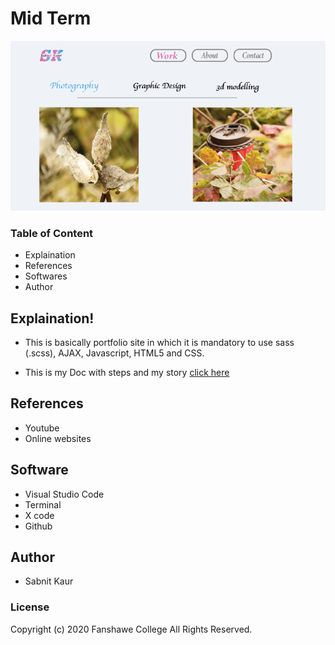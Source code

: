 # Mid Term

![project image](images/readme.png)

### Table of Content

* Explaination
* References
* Softwares
* Author

## Explaination!
 * This is basically portfolio site in which it is mandatory to use sass (.scss), AJAX, Javascript, HTML5 and CSS.

 * This is my Doc with steps and my story [click here](https://docs.google.com/document/d/1o7CUoC-u4E5WLST4wYdXIdamw_KW9m5aBDxqYKrXbv0/edit?usp=sharing)

## References
* Youtube
* Online websites

## Software
* Visual Studio Code
* Terminal
* X code
* Github

## Author
* Sabnit Kaur

### License
Copyright (c) 2020 Fanshawe College All Rights Reserved.






